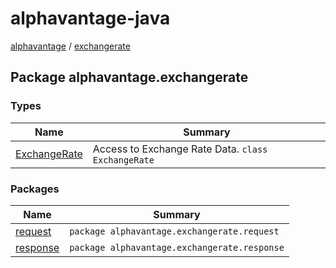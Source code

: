 # alphavantage-java

[alphavantage](../alphavantage/index.md) / [exchangerate](#)

## Package alphavantage.exchangerate

### Types

| Name           | Summary                                            |
|----------------|----------------------------------------------------|
| [ExchangeRate] | Access to Exchange Rate Data. `class ExchangeRate` |

### Packages

| Name       | Summary                                      |
|------------|----------------------------------------------|
| [request]  | `package alphavantage.exchangerate.request`  |
| [response] | `package alphavantage.exchangerate.response` |

[ExchangeRate]: index.md
[request]: index.md
[response]: index.md
